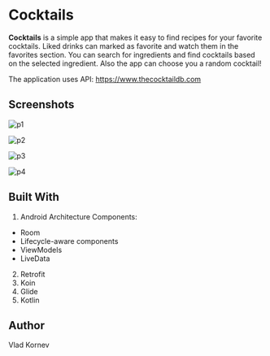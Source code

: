 # Cocktails

**Cocktails** is a simple app that makes it easy to find recipes for your favorite cocktails. Liked drinks can marked as favorite and watch them in the favorites section. You can search for ingredients and find cocktails based on the selected ingredient. Also the app can choose you a random cocktail!

The application uses API: https://www.thecocktaildb.com


## Screenshots
![p1](https://user-images.githubusercontent.com/22470009/59231901-f6c19280-8bea-11e9-9df5-38f731b245b3.png)

![p2](https://user-images.githubusercontent.com/22470009/59231982-46a05980-8beb-11e9-9e7b-0e61f53ac802.png)

![p3](https://user-images.githubusercontent.com/22470009/59231998-5881fc80-8beb-11e9-8de6-3bb47cef1f9b.png)

![p4](https://user-images.githubusercontent.com/22470009/59231999-5881fc80-8beb-11e9-9c9c-990846ca86ff.png)


## Built With

1. Android Architecture Components:
* Room
* Lifecycle-aware components
* ViewModels
* LiveData
2. Retrofit
3. Koin
4. Glide
5. Kotlin


## Author

Vlad Kornev
